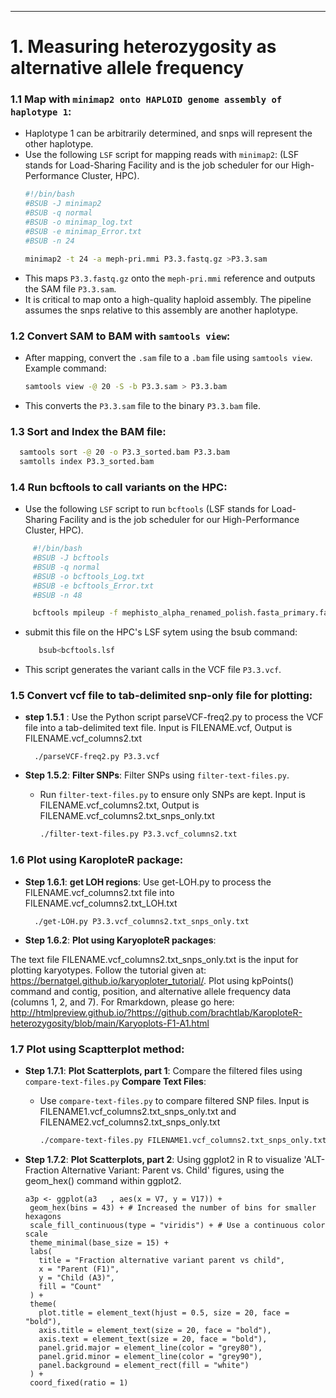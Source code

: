 


---
# 1. Measuring heterozygosity as alternative allele frequency 

### 1.1 **Map with `minimap2 onto HAPLOID genome assembly of haplotype 1`**:
  - Haplotype 1 can be arbitrarily determined, and snps will represent the other haplotype.
   - Use the following `LSF` script for mapping reads with `minimap2`: (LSF stands for Load-Sharing Facility and is the job scheduler for our High-Performance Cluster, HPC). 
     ```bash
     #!/bin/bash
     #BSUB -J minimap2
     #BSUB -q normal
     #BSUB -o minimap_log.txt
     #BSUB -e minimap_Error.txt
     #BSUB -n 24

     minimap2 -t 24 -a meph-pri.mmi P3.3.fastq.gz >P3.3.sam
     ```
   - This maps `P3.3.fastq.gz` onto the `meph-pri.mmi` reference and outputs the SAM file `P3.3.sam`.
   - It is critical to map onto a high-quality haploid assembly. The pipeline assumes the snps relative to this assembly are another haplotype. 

### 1.2 **Convert SAM to BAM with `samtools view`**:
   - After mapping, convert the `.sam` file to a `.bam` file using `samtools view`. Example command:
     ```bash
     samtools view -@ 20 -S -b P3.3.sam > P3.3.bam
     ```
   - This converts the `P3.3.sam` file to the binary `P3.3.bam` file.
     
### 1.3 **Sort and Index the BAM file**:
   ```bash
     samtools sort -@ 20 -o P3.3_sorted.bam P3.3.bam
     samtolls index P3.3_sorted.bam
   ```

### 1.4 **Run bcftools to call variants on the HPC**:
   - Use the following `LSF` script to run `bcftools` (LSF stands for Load-Sharing Facility and is the job scheduler for our High-Performance Cluster, HPC). 
```bash
     #!/bin/bash
     #BSUB -J bcftools
     #BSUB -q normal
     #BSUB -o bcftools_Log.txt
     #BSUB -e bcftools_Error.txt
     #BSUB -n 48

     bcftools mpileup -f mephisto_alpha_renamed_polish.fasta_primary.fasta P3.3_sorted.bam | bcftools call -mv -Ov -o P3.3.vcf
 ```
   - submit this file on the HPC's LSF sytem using the bsub command:
     ```bash
        bsub<bcftools.lsf
      ```
   - This script generates the variant calls in the VCF file `P3.3.vcf`.

### 1.5 **Convert vcf file to tab-delimited snp-only file for plotting**:
- **step 1.5.1** : Use the Python script parseVCF-freq2.py to process the VCF file into a tab-delimited text file. Input is FILENAME.vcf, Output is FILENAME.vcf_columns2.txt
   ```
     ./parseVCF-freq2.py P3.3.vcf
   ```

- **Step 1.5.2**: **Filter SNPs**: Filter SNPs using `filter-text-files.py`.
   - Run `filter-text-files.py` to ensure only SNPs are kept. Input is FILENAME.vcf_columns2.txt, Output is FILENAME.vcf_columns2.txt_snps_only.txt
     ```bash
     ./filter-text-files.py P3.3.vcf_columns2.txt
     ```
### 1.6 **Plot using KaroploteR package**:
- **Step 1.6.1**: **get LOH regions**: Use get-LOH.py to process the FILENAME.vcf_columns2.txt file into FILENAME.vcf_columns2.txt_LOH.txt
   ```
     ./get-LOH.py P3.3.vcf_columns2.txt_snps_only.txt
   ```

- **Step 1.6.2**: **Plot using KaryoploteR packages**:

The text file FILENAME.vcf_columns2.txt_snps_only.txt is the input for plotting karyotypes. Follow the tutorial given at: https://bernatgel.github.io/karyoploter_tutorial/. Plot using kpPoints() command and contig, position, and alternative allele frequency data (columns 1, 2, and 7). For Rmarkdown, please go here: http://htmlpreview.github.io/?https://github.com/brachtlab/KaroploteR-heterozygosity/blob/main/Karyoplots-F1-A1.html

### 1.7 **Plot using Scaptterplot method**:
- **Step 1.7.1**: **Plot Scatterplots, part 1**: Compare the filtered files using `compare-text-files.py` **Compare Text Files**:
   - Use `compare-text-files.py` to compare filtered SNP files. Input is FILENAME1.vcf_columns2.txt_snps_only.txt and FILENAME2.vcf_columns2.txt_snps_only.txt
     ```bash
     ./compare-text-files.py FILENAME1.vcf_columns2.txt_snps_only.txt FILENAME2.vcf_columns2.txt_snps_only.txt
     ```
- **Step 1.7.2**: **Plot Scatterplots, part 2**: Using ggplot2 in R to visualize 'ALT-Fraction Alternative Variant: Parent vs. Child' figures, using the geom_hex() command within ggplot2.

  ```
  a3p <- ggplot(a3   , aes(x = V7, y = V17)) +
   geom_hex(bins = 43) + # Increased the number of bins for smaller hexagons
   scale_fill_continuous(type = "viridis") + # Use a continuous color scale
   theme_minimal(base_size = 15) +
   labs(
     title = "Fraction alternative variant parent vs child",
     x = "Parent (F1)",
     y = "Child (A3)",
     fill = "Count"
   ) +
   theme(
     plot.title = element_text(hjust = 0.5, size = 20, face = "bold"),
     axis.title = element_text(size = 20, face = "bold"),
     axis.text = element_text(size = 20, face = "bold"),
     panel.grid.major = element_line(color = "grey80"),
     panel.grid.minor = element_line(color = "grey90"),
     panel.background = element_rect(fill = "white")
   ) +
   coord_fixed(ratio = 1)
  ```

  





